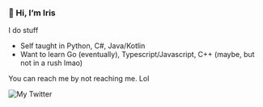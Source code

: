   
### 👋 Hi, I’m Iris   

I do stuff
- Self taught in Python, C#, Java/Kotlin
- Want to learn Go (eventually), Typescript/Javascript, C++ (maybe, but not in a rush lmao)

You can reach me by not reaching me. Lol

![My Twitter](https://img.shields.io/twitter/follow/iryisal?color=aa7dc9&label=twitter&logo=twitter&style=for-the-badge)
